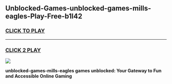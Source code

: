 
## Unblocked-Games-unblocked-games-mills-eagles-Play-Free-b1l42
<h3>
<a href="https://premium76.site?title=unblocked-games-mills-eagles&ref=18A1">CLICK TO PLAY</a></h3>
<hr>

<h3>
<a href="https://premium76.site?title=unblocked-games-mills-eagles&ref=18A1">CLICK 2 PLAY</a>
  
</h3>

<a href="https://premium76.site?title=unblocked-games-mills-eagles&ref=18A1"><img src="https://clearcache.store/games.png"></a>


**unblocked-games-mills-eagles games unblocked: Your Gateway to Fun and Accessible Online Gaming**
